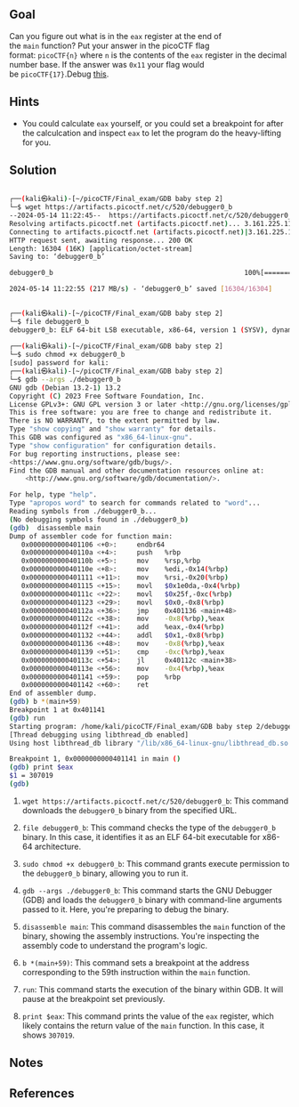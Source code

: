 ## Goal
Can you figure out what is in the `eax` register at the end of the `main` function? Put your answer in the picoCTF flag format: `picoCTF{n}` where `n` is the contents of the `eax` register in the decimal number base. If the answer was `0x11` your flag would be `picoCTF{17}`.Debug [this](https://artifacts.picoctf.net/c/520/debugger0_b).
## Hints
+ You could calculate `eax` yourself, or you could set a breakpoint for after the calculcation and inspect `eax` to let the program do the heavy-lifting for you.

## Solution

```bash
                                                                                                                                                                                                                                            
┌──(kali㉿kali)-[~/picoCTF/Final_exam/GDB baby step 2]
└─$ wget https://artifacts.picoctf.net/c/520/debugger0_b
--2024-05-14 11:22:45--  https://artifacts.picoctf.net/c/520/debugger0_b
Resolving artifacts.picoctf.net (artifacts.picoctf.net)... 3.161.225.11, 3.161.225.3, 3.161.225.60, ...
Connecting to artifacts.picoctf.net (artifacts.picoctf.net)|3.161.225.11|:443... connected.
HTTP request sent, awaiting response... 200 OK
Length: 16304 (16K) [application/octet-stream]
Saving to: ‘debugger0_b’

debugger0_b                                                100%[========================================================================================================================================>]  15.92K  --.-KB/s    in 0s      

2024-05-14 11:22:55 (217 MB/s) - ‘debugger0_b’ saved [16304/16304]

                                                                                                                                                                                                                                            
┌──(kali㉿kali)-[~/picoCTF/Final_exam/GDB baby step 2]
└─$ file debugger0_b 
debugger0_b: ELF 64-bit LSB executable, x86-64, version 1 (SYSV), dynamically linked, interpreter /lib64/ld-linux-x86-64.so.2, BuildID[sha1]=95b0203be2982e75dbc01d1cc25b1309f7aec5f7, for GNU/Linux 3.2.0, not stripped
                                                                                                                                                                                                                                            
┌──(kali㉿kali)-[~/picoCTF/Final_exam/GDB baby step 2]
└─$ sudo chmod +x debugger0_b              
[sudo] password for kali: 
┌──(kali㉿kali)-[~/picoCTF/Final_exam/GDB baby step 2]
└─$ gdb --args ./debugger0_b
GNU gdb (Debian 13.2-1) 13.2
Copyright (C) 2023 Free Software Foundation, Inc.
License GPLv3+: GNU GPL version 3 or later <http://gnu.org/licenses/gpl.html>
This is free software: you are free to change and redistribute it.
There is NO WARRANTY, to the extent permitted by law.
Type "show copying" and "show warranty" for details.
This GDB was configured as "x86_64-linux-gnu".
Type "show configuration" for configuration details.
For bug reporting instructions, please see:
<https://www.gnu.org/software/gdb/bugs/>.
Find the GDB manual and other documentation resources online at:
    <http://www.gnu.org/software/gdb/documentation/>.

For help, type "help".
Type "apropos word" to search for commands related to "word"...
Reading symbols from ./debugger0_b...
(No debugging symbols found in ./debugger0_b)
(gdb)  disassemble main
Dump of assembler code for function main:
   0x0000000000401106 <+0>:     endbr64
   0x000000000040110a <+4>:     push   %rbp
   0x000000000040110b <+5>:     mov    %rsp,%rbp
   0x000000000040110e <+8>:     mov    %edi,-0x14(%rbp)
   0x0000000000401111 <+11>:    mov    %rsi,-0x20(%rbp)
   0x0000000000401115 <+15>:    movl   $0x1e0da,-0x4(%rbp)
   0x000000000040111c <+22>:    movl   $0x25f,-0xc(%rbp)
   0x0000000000401123 <+29>:    movl   $0x0,-0x8(%rbp)
   0x000000000040112a <+36>:    jmp    0x401136 <main+48>
   0x000000000040112c <+38>:    mov    -0x8(%rbp),%eax
   0x000000000040112f <+41>:    add    %eax,-0x4(%rbp)
   0x0000000000401132 <+44>:    addl   $0x1,-0x8(%rbp)
   0x0000000000401136 <+48>:    mov    -0x8(%rbp),%eax
   0x0000000000401139 <+51>:    cmp    -0xc(%rbp),%eax
   0x000000000040113c <+54>:    jl     0x40112c <main+38>
   0x000000000040113e <+56>:    mov    -0x4(%rbp),%eax
   0x0000000000401141 <+59>:    pop    %rbp
   0x0000000000401142 <+60>:    ret
End of assembler dump.
(gdb) b *(main+59)
Breakpoint 1 at 0x401141
(gdb) run
Starting program: /home/kali/picoCTF/Final_exam/GDB baby step 2/debugger0_b 
[Thread debugging using libthread_db enabled]
Using host libthread_db library "/lib/x86_64-linux-gnu/libthread_db.so.1".

Breakpoint 1, 0x0000000000401141 in main ()
(gdb) print $eax
$1 = 307019
(gdb) 
````

1. `wget https://artifacts.picoctf.net/c/520/debugger0_b`: This command downloads the `debugger0_b` binary from the specified URL.

2. `file debugger0_b`: This command checks the type of the `debugger0_b` binary. In this case, it identifies it as an ELF 64-bit executable for x86-64 architecture.

3. `sudo chmod +x debugger0_b`: This command grants execute permission to the `debugger0_b` binary, allowing you to run it.

4. `gdb --args ./debugger0_b`: This command starts the GNU Debugger (GDB) and loads the `debugger0_b` binary with command-line arguments passed to it. Here, you're preparing to debug the binary.

5. `disassemble main`: This command disassembles the `main` function of the binary, showing the assembly instructions. You're inspecting the assembly code to understand the program's logic.

6. `b *(main+59)`: This command sets a breakpoint at the address corresponding to the 59th instruction within the `main` function.

7. `run`: This command starts the execution of the binary within GDB. It will pause at the breakpoint set previously.

8. `print $eax`: This command prints the value of the `eax` register, which likely contains the return value of the `main` function. In this case, it shows `307019`.
## Notes

## References